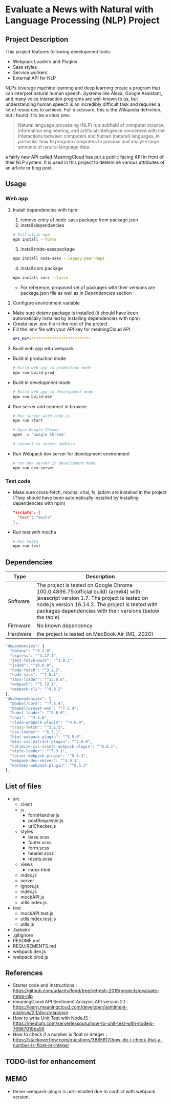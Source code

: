 # Evaluate a News with Natural with Language Processing (NLP) Project

## Project Description

This project features following development tools:
- Webpack Loaders and Plugins
- Sass styles
- Service workers
- External API for NLP

NLPs leverage machine learning and deep learning create a program that can interpret natural human speech. Systems like Alexa, Google Assistant, and many voice interaction programs are well known to us, but understanding human speech is an incredibly difficult task and requires a lot of resources to achieve. Full disclosure, this is the Wikipedia definition, but I found it to be a clear one:

> Natural language processing (NLP) is a subfield of computer science, information engineering, and artificial intelligence
concerned with the interactions between computers and human (natural) languages, in particular how to program computers to
process and analyze large amounts of natural language data.

a fairly new API called MeaningCloud has put a public facing API in front of their NLP system. It is used in this project to determine various attributes of an article or blog post.

## Usage

### Web app
1. Install dependencies with npm
    1. remove entry of node-sass package from package.json
    2. install dependencies
      ```bash
      # Initialize npm
      npm install --force
      ```
    3. install node-sasspackage
      ```bash
      npm install node-sass --legacy-peer-deps
      ```
    4. install cors package
      ```bash
      npm install cors --force
      ```
    - For reference, proposed set of packages with their versions are package.json file as well as in *Dependencies* section

2. Configure environment variable
  - Make sure *dotenv* package is installed (it should have been automatically installed by installing dependencies with npm)
  - Create new .env file in the root of the project
  - Fill the .env file with your API key for meaningCloud API
    ```bash
    API_KEY=**************************
    ```

3. Build web app with webpack
  - Build in production mode
    ```bash
    # Build web app in production mode
    npm run build-prod
    ```
  
  - Build in development mode
    ```bash
    # Build web app in development mode
    npm run build-dev
    ```

4. Run server and connect in browser
    ```bash
    # Run server with node.js
    npm run start

    # Open Google Chrome
    open -a 'Google Chrome'

    # connect to server address
    ```

* Run Webpack dev server for development environment
    ```bash
    # run dev server in development mode
    npm run dev-server
    ```

### Test code
- Make sure cross-fetch, mocha, chai, fs, jsdom are installed in the project (They should have been automatically installed by installing dependencies with npm)
  ```json
  "scripts": {
    "test": "mocha"
  },
  ```

- Run test with mocha
  ```bash
  # Run tests
  npm run test
  ```

## Dependencies

| Type | Description |
| ----------- | ----------- |
| Software | The project is tested on Google Chrome 100.0.4896.75(official build) (arm64) with javascript version 1.7. The project is tested on node.js version 16.14.2. The project is tested with packages dependencies with their versions (below the table)|
| Firmware | No known dependency |
| Hardware | the project is tested on MacBook Air (M1, 2020) |

```javascript
"dependencies": {
  "dotenv": "^8.2.0",
  "express": "^4.17.1",
  "jest-fetch-mock": "^3.0.3",
  "jsdom": "^19.0.0",
  "node-fetch": "^3.2.5",
  "node-sass": "^7.0.1",
  "sass-loader": "^13.0.0",
  "webpack": "^5.72.1",
  "webpack-cli": "^4.9.2"
},
"devDependencies": {
  "@babel/core": "^7.5.4",
  "@babel/preset-env": "^7.5.4",
  "babel-loader": "^8.0.6",
  "chai": "^4.3.6",
  "clean-webpack-plugin": "^4.0.0",
  "cross-fetch": "^3.1.5",
  "css-loader": "^6.7.1",
  "html-webpack-plugin": "^5.5.0",
  "mini-css-extract-plugin": "^2.6.0",
  "optimize-css-assets-webpack-plugin": "^6.0.1",
  "style-loader": "^3.3.1",
  "terser-webpack-plugin": "^5.3.3",
  "webpack-dev-server": "^4.9.1",
  "workbox-webpack-plugin": "^6.5.3"
},
```

## List of files
- src
	- client
    - js
      - formHandler.js
      - postRequester.js
      - urlChecker.js
    - styles
      - base.scss
      - footer.scss
      - form.scss
      - header.scss
      - resets.scss
    - views
      - index.html
    - index.js
	- server
    - ignore.js
    - index.js
    - mockAPI.js
    - utils.index.js
- test
  - mockAPI.test.js
  - utils.index.test.js
  - utils.js
- .babelrc
- .gitignore
- README.md
- REQUIREMENTS.md
- webpack.dev.js
- webpack.prod.js

## References

- Starter code and instructions : https://github.com/udacity/fend/tree/refresh-2019/projects/evaluate-news-nlp
- meaningCloud API Sentiment Anlaysis API version 2.1 : https://learn.meaningcloud.com/developer/sentiment-analysis/2.1/doc/response
- How to write Unit Test with NodeJS : https://medium.com/serverlessguru/how-to-unit-test-with-nodejs-76967019ba56
- How to check if a number is float or integer : https://stackoverflow.com/questions/3885817/how-do-i-check-that-a-number-is-float-or-integer

## TODO-list for enhancement

## MEMO
- terser-webpack-plugin is not installed due to conflict with webpack version. 